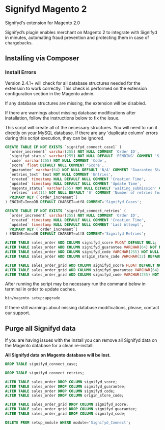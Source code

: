 # Signifyd Magento 2
Signifyd's extension for Magento 2.0

Signifyd’s plugin enables merchant on Magento 2 to integrate with Signifyd in minutes, automating fraud prevention and protecting them in case of chargebacks.

## Installing via Composer


### Install Errors

Version 2.4.1+  will check for all database structures needed for the extension to work correctly. This check is performed on the extension configuration section in the Magento admin.

If any database structures are missing, the extension will be disabled.

If there are warnings about missing database modifications after installation, follow the instructions below to fix the issue.

This script will create all of the necessary structures. You will need to run it directly on your MySQL database. If there are any 'duplicate column' errors during this script execution, they can be ignored.

```sql
CREATE TABLE IF NOT EXISTS `signifyd_connect_case1` (
  `order_increment` varchar(255) NOT NULL COMMENT 'Order ID',
  `signifyd_status` varchar(255) NOT NULL DEFAULT 'PENDING' COMMENT 'Signifyd Status',
  `code` varchar(255) NOT NULL COMMENT 'Code',
  `score` float DEFAULT NULL COMMENT 'Score',
  `guarantee` varchar(64) NOT NULL DEFAULT 'N/A' COMMENT 'Guarantee Status',
  `entries_text` text NOT NULL COMMENT 'Entries',
  `created` timestamp NULL DEFAULT NULL COMMENT 'Creation Time',
  `updated` timestamp NULL DEFAULT NULL COMMENT 'Update Time',
  `magento_status` varchar(255) NOT NULL DEFAULT 'waiting_submission' COMMENT 'Magento Status',
  `retries` int(11) NOT NULL DEFAULT '0' COMMENT 'Number of retries for current case magento_status',
  PRIMARY KEY (`order_increment`)
) ENGINE=InnoDB DEFAULT CHARSET=utf8 COMMENT='Signifyd Cases';

CREATE TABLE IF NOT EXISTS `signifyd_connect_retries` (
  `order_increment` varchar(255) NOT NULL COMMENT 'Order ID',
  `created` timestamp NULL DEFAULT NULL COMMENT 'Creation Time',
  `updated` timestamp NULL DEFAULT NULL COMMENT 'Last Attempt',
  PRIMARY KEY (`order_increment`)
) ENGINE=InnoDB DEFAULT CHARSET=utf8 COMMENT='Signifyd Retries';

ALTER TABLE sales_order ADD COLUMN signifyd_score FLOAT DEFAULT NULL;
ALTER TABLE sales_order ADD COLUMN signifyd_guarantee VARCHAR(64) NOT NULL DEFAULT 'N/A';
ALTER TABLE sales_order ADD COLUMN signifyd_code VARCHAR(255) NOT NULL DEFAULT '';
ALTER TABLE sales_order ADD COLUMN origin_store_code VARCHAR(32) DEFAULT NULL;

ALTER TABLE sales_order_grid ADD COLUMN signifyd_score FLOAT DEFAULT NULL;
ALTER TABLE sales_order_grid ADD COLUMN signifyd_guarantee VARCHAR(64) NOT NULL DEFAULT 'N/A';
ALTER TABLE sales_order_grid ADD COLUMN signifyd_code VARCHAR(255) NOT NULL DEFAULT '';
```

After running the script may be necessary run the command below in terminal in order to update caches.

```bash
bin/magento setup:upgrade
```

If there still warnings about missing database modifications, please, contact our support. 

## Purge all Signifyd data

If you are having issues with the install you can remove all Signifyd data on the Magento database for a clean re-install.

**All Signifyd data on Magento database will be lost.**

```sql
DROP TABLE signifyd_connect_case;

DROP TABLE signifyd_connect_retries;

ALTER TABLE sales_order DROP COLUMN signifyd_score;
ALTER TABLE sales_order DROP COLUMN signifyd_guarantee;
ALTER TABLE sales_order DROP COLUMN signifyd_code;
ALTER TABLE sales_order DROP COLUMN origin_store_code;

ALTER TABLE sales_order_grid DROP COLUMN signifyd_score;
ALTER TABLE sales_order_grid DROP COLUMN signifyd_guarantee;
ALTER TABLE sales_order_grid DROP COLUMN signifyd_code;

DELETE FROM setup_module WHERE module='Signifyd_Connect';
```
